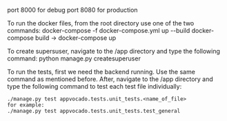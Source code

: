 port 8000 for debug
port 8080 for production

To run the docker files, from the root directory use one of the two commands:
    docker-compose -f docker-compose.yml up --build
    docker-compose build -> docker-compose up

To create supersuser, navigate to the /app directory and type the following command:
    python manage.py createsuperuser

To run the tests, first we need the backend running. Use the same command as mentioned before.
After, navigate to the /app directory and type the following command to test each test file individually:

    ./manage.py test appvocado.tests.unit_tests.<name_of_file>
    for example:
    ./manage.py test appvocado.tests.unit_tests.test_general


